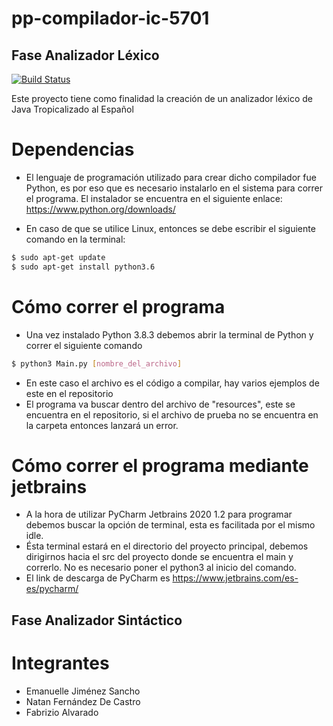 # pp-compilador-ic-5701

## Fase Analizador Léxico

[![Build Status](https://travis-ci.org/joemccann/dillinger.svg?branch=master)](https://travis-ci.org/joemccann/dillinger)

Este proyecto tiene como finalidad la creación de un analizador léxico de Java Tropicalizado al Español

# Dependencias

   - El lenguaje de programación utilizado para crear dicho compilador fue Python, es por eso que es necesario instalarlo en el sistema para correr el programa. El instalador se encuentra en el siguiente enlace: https://www.python.org/downloads/

   - En caso de que se utilice Linux, entonces se debe escribir el siguiente comando en la terminal:
 ```sh
$ sudo apt-get update
$ sudo apt-get install python3.6
```
# Cómo correr el programa

  - Una vez instalado Python 3.8.3 debemos abrir la terminal de Python y correr el siguiente comando
 ```sh
$ python3 Main.py [nombre_del_archivo]
```
  - En este caso el archivo es el código a compilar, hay varios ejemplos de este en el repositorio
  - El programa va buscar dentro del archivo de "resources", este se encuentra en el repositorio, si el archivo de prueba no se encuentra en la carpeta entonces lanzará un error.
  
# Cómo correr el programa mediante jetbrains

   - A la hora de utilizar PyCharm Jetbrains 2020 1.2 para programar debemos buscar la opción de terminal, esta es facilitada por el mismo idle.
   - Ésta terminal estará en el directorio del proyecto principal, debemos dirigirnos hacia el src del proyecto donde se encuentra el main y correrlo. No es necesario poner el python3 al inicio del comando.
   - El link de descarga de PyCharm es https://www.jetbrains.com/es-es/pycharm/

## Fase Analizador Sintáctico

# Integrantes

  - Emanuelle Jiménez Sancho
  - Natan Fernández De Castro
  - Fabrizio Alvarado 
